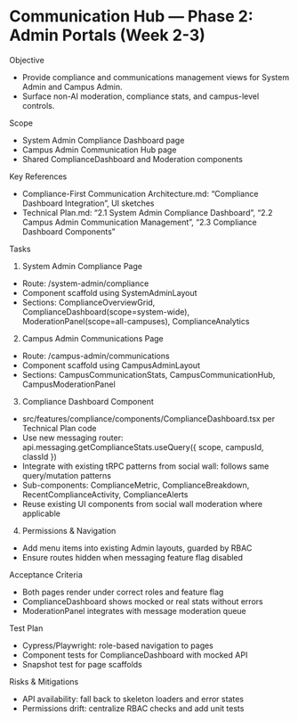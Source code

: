 # Communication Hub — Phase 2: Admin Portals (Week 2-3)

Objective
- Provide compliance and communications management views for System Admin and Campus Admin.
- Surface non-AI moderation, compliance stats, and campus-level controls.

Scope
- System Admin Compliance Dashboard page
- Campus Admin Communication Hub page
- Shared ComplianceDashboard and Moderation components

Key References
- Compliance-First Communication Architecture.md: “Compliance Dashboard Integration”, UI sketches
- Technical Plan.md: “2.1 System Admin Compliance Dashboard”, “2.2 Campus Admin Communication Management”, “2.3 Compliance Dashboard Components”

Tasks
1) System Admin Compliance Page
- Route: /system-admin/compliance
- Component scaffold using SystemAdminLayout
- Sections: ComplianceOverviewGrid, ComplianceDashboard(scope=system-wide), ModerationPanel(scope=all-campuses), ComplianceAnalytics

2) Campus Admin Communications Page
- Route: /campus-admin/communications
- Component scaffold using CampusAdminLayout
- Sections: CampusCommunicationStats, CampusCommunicationHub, CampusModerationPanel

3) Compliance Dashboard Component
- src/features/compliance/components/ComplianceDashboard.tsx per Technical Plan code
- Use new messaging router: api.messaging.getComplianceStats.useQuery({ scope, campusId, classId })
- Integrate with existing tRPC patterns from social wall: follows same query/mutation patterns
- Sub-components: ComplianceMetric, ComplianceBreakdown, RecentComplianceActivity, ComplianceAlerts
- Reuse existing UI components from social wall moderation where applicable

4) Permissions & Navigation
- Add menu items into existing Admin layouts, guarded by RBAC
- Ensure routes hidden when messaging feature flag disabled

Acceptance Criteria
- Both pages render under correct roles and feature flag
- ComplianceDashboard shows mocked or real stats without errors
- ModerationPanel integrates with message moderation queue

Test Plan
- Cypress/Playwright: role-based navigation to pages
- Component tests for ComplianceDashboard with mocked API
- Snapshot test for page scaffolds

Risks & Mitigations
- API availability: fall back to skeleton loaders and error states
- Permissions drift: centralize RBAC checks and add unit tests

